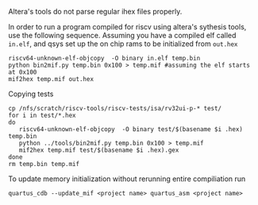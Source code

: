
Altera's tools do not parse regular ihex files properly.

In order to run a program compiled for riscv using altera's sythesis tools,
use the following sequence. Assuming you have a compiled elf called `in.elf`,
and qsys set up the on chip rams to be initialized from `out.hex`

```
riscv64-unknown-elf-objcopy  -O binary in.elf temp.bin
python bin2mif.py temp.bin 0x100 > temp.mif #assuming the elf starts at 0x100
mif2hex temp.mif out.hex
```

Copying tests

```
cp /nfs/scratch/riscv-tools/riscv-tests/isa/rv32ui-p-* test/
for i in test/*.hex
do
   riscv64-unknown-elf-objcopy  -O binary test/$(basename $i .hex) temp.bin
   python ../tools/bin2mif.py temp.bin 0x100 > temp.mif
   mif2hex temp.mif test/$(basename $i .hex).gex
done
rm temp.bin temp.mif
```

To update memory initialization without rerunning entire compiliation run
```
quartus_cdb --update_mif <project name> quartus_asm <project name>
```
